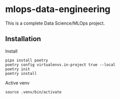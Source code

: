 # mlops-data-engineering

This is a complete Data Science/MLOps project.

## Installation

Install
```
pipx install poetry
poetry config virtualenvs.in-project true --local
poetry init
poetry install

```

Active venv

```
source .venv/bin/activate
```